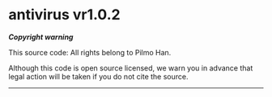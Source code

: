 # antivirus vr1.0.2

***Copyright warning***

This source code: All rights belong to Pilmo Han.

Although this code is open source licensed, we warn you in advance that legal action will be taken if you do not cite the source.

************************